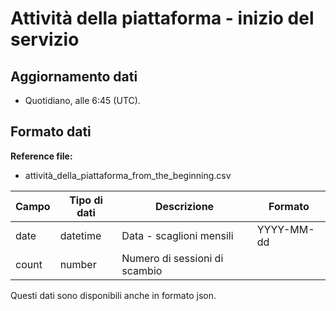 
# Attività della piattaforma - inizio del servizio

## Aggiornamento dati

- Quotidiano, alle 6:45 (UTC).

## Formato dati

**Reference file:**

- attività_della_piattaforma_from_the_beginning.csv<br>

| Campo | Tipo di dati | Descrizione                   | Formato    |
| ----- | ------------ | ----------------------------- | ---------- |
| date  | datetime     | Data - scaglioni mensili      | YYYY-MM-dd |
| count | number       | Numero di sessioni di scambio |            |

Questi dati sono disponibili anche in formato json.
